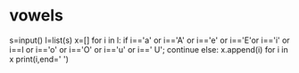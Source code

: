 # vowels
s=input()
l=list(s)
x=[]
for i in l:
if i=='a' or i=='A' or i=='e' or i=='E'or i=='i' or i==I or i=='o' or i=='O' or i=='u' or i==' U';
continue
else:
x.append(i)
for i in x
print(i,end=' ')
